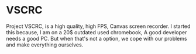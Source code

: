 # VSCRC
Project VSCRC, is a high quality, high FPS, Canvas screen recorder. I started this because, I am on a 20$ outdated used chromebook, A good developer needs a good PC. But when that's not a option, we cope with our problems and make everything ourselves.
